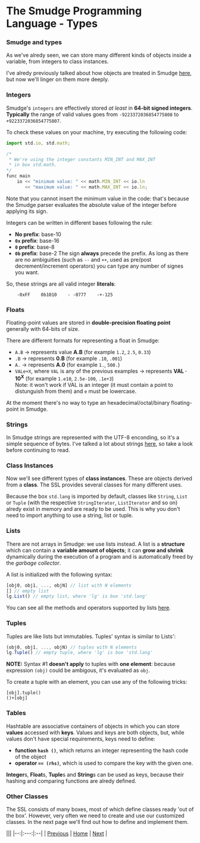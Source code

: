 # The Smudge Programming Language - Types

### Smudge and types
As we've alredy seen, we can store many different kinds of objects
inside a variable, from integers to class instances.

I've alredy previously talked about how objects are treated in Smudge [here](vars.md),
but now we'll linger on them more deeply.

### Integers
Smudge's `integers` are effectively stored _at least_ in **64-bit signed integers**.
**Typically** the range of valid values goes from `-9223372036854775808` to
`+9223372036854775807`.

To check these values on your machine, try executing the following code:

```js
import std.io, std.math;

/*
 * We're using the integer constants MIN_INT and MAX_INT
 * in box std.math.
*/
func main
    io << "minimum value: " << math.MIN_INT << io.ln
       << "maximum value: " << math.MAX_INT << io.ln;
```

Note that you cannot insert the minimum value in the code: that's because the
Smudge parser evaluates the absolute value of the integer before applying its sign.

Integers can be written in different bases following the rule:
- **No prefix**: base-10
- **`0x` prefix**: base-16
- **`0` prefix**: base-8
- **`0b` prefix**: base-2
The sign **always** precede the prefix. As long as there are no ambiguities (such as `--` and `++`, used as pre/post decrement/increment operators) you can type any number of signes you want.

So, these strings are all valid integer **literals**:
```
    -0xFF    0b1010    - -0777    -+-125
```

### Floats
Floating-point values are stored in **double-precision floating point** generally
with 64-bits of size.

There are different formats for representing a float in Smudge:
- `A.B` -> represents value **A.B** (for example `1.2`, `2.5`, `0.33`)
- `.B` -> represents **0.B** (for example `.10`, `.001`)
- `A.` -> represents **A.0** (for example `1.`, `500.`)
- `VALe+X`, where `VAL` is any of the previous examples -> represents
    **VAL · 10<sup>X</sup>** (for example `1.e10`, `2.5e-100`, `.1e+3`) <br>
    Note: it won't work if VAL is an integer (it must contain a point to distunguish
    from them) and `e` must be lowercase.

At the moment there's no way to type an hexadecimal/octal/binary floating-point in Smudge.

### Strings
In Smudge strings are represented with the UTF-8 enconding, so it's a simple
sequence of bytes.
I've talked a lot about strings [here](../ssl/stdlang.md#class-string), so take a look
before continuing to read.

### Class Instances
Now we'll see different types of **class instances**. These are objects derived
from a **class**. The SSL provides several classes for many different uses.

Because the box `std.lang` is imported by default, classes like `String`, `List` or
`Tuple` (with the respective `StringIterator`, `ListIterator` and so on) alredy exist
in memory and are ready to be used. This is why you don't need to import anything to use a string, list or tuple.

### Lists
There are not arrays in Smudge: we use lists instead.
A list is a **structure** which can contain a **variable amount of objects**; it can
**grow and shrink** dynamically during the execution of a program and is automatically
freed by the _garbage collector_.

A list is initialized with the following syntax:

```js
[obj0, obj1, ..., objN] // list with N elements
[] // empty list
lg.List() // empty list, where 'lg' is box 'std.lang'
```

You can see all the methods and operators supported by lists [here](../ssl/stdlang.md#class-list).

### Tuples
Tuples are like lists but immutables. Tuples' syntax is similar to Lists':

```js
(obj0, obj1, ..., objN) // tuples with N elements
lg.Tuple() // empty tuple, where 'lg' is box 'std.lang'
```

**NOTE:** Syntax #1 **doesn't apply** to tuples with **one element**: because expression `(obj)`
could be ambigous, it's evaluated as `obj`.

To create a tuple with an element, you can use any of the following tricks:

```
[obj].tuple()
()+[obj]
```

### Tables
Hashtable are associative containers of objects in which you can store **values** accessed
with **keys**. Values and keys are both objects, but, while values don't have special requirements,
keys need to define:
- **function `hash ()`**, which returns an integer representing the hash code of the object
- **operator `== (rhs)`**, which is used to compare the key with the given one.

**Integer**s, **Float**s, **Tuple**s and **String**s can be used as keys, because their hashing and comparing functions are alredy defined.

### Other Classes
The SSL consists of many boxes, most of which define classes ready 'out of the box'.
However, very often we need to create and use our customized classes.
In the next page we'll find out how to define and implement them.

|||
|--:|:---:|:--|
| [Previous](operators.md) | [Home](https://smudgelang.github.io/smudge/) | [Next](classes.md) |
